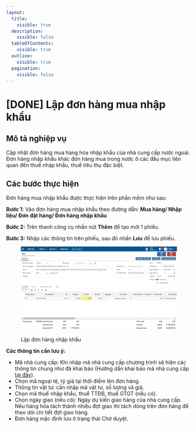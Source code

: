 ```yaml
---
layout:
  title:
    visible: true
  description:
    visible: false
  tableOfContents:
    visible: true
  outline:
    visible: true
  pagination:
    visible: false
---
```


# \[DONE] Lập đơn hàng mua nhập khẩu

## Mô tả nghiệp vụ

Cập nhật đơn hàng mua hàng hóa nhập khẩu của nhà cung cấp nước ngoài. Đơn hàng nhập khẩu khác đơn hàng mua trong nước ở các đầu mục liên quan đến thuế nhập khẩu, thuế tiêu thụ đặc biệt.

## **Các bước thực hiện**

Đơn hàng mua nhập khẩu được thực hiện trên phần mềm như sau:

**Bước 1**: Vào đơn hàng mua nhập khẩu theo đường dẫn: **Mua hàng/ Nhập liệu/ Đơn đặt hàng/ Đơn hàng nhập khẩu**

**Bước 2:** Trên thanh công cụ nhấn nút **Thêm** để tạo mới 1 phiếu.

**Bước 3:** Nhập các thông tin trên phiếu, sau đó nhấn **Lưu** để lưu phiếu.

<figure><img src="../../.gitbook/assets/image1.png" alt=""><figcaption><p>Lập đơn hàng nhập khẩu</p></figcaption></figure>

**Các thông tin cần lưu ý:**

* Mã nhà cung cấp: Khi nhập mã nhà cung cấp chương trình sẽ hiện các thông tin chung như đã khai báo (Hướng dẫn khai báo mã nhà cung cấp [tại đây](http://127.0.0.1:5000/s/uQIjY7kVhyePdTM2Jf1L/mua-hang/tao-thong-tin-nha-cung-cap)).
* Chọn mã ngoại tệ, tỷ giá tại thời điểm lên đơn hàng.
* Thông tin vật tư: cần nhập mã vật tư, số lượng và giá.&#x20;
* Chọn mã thuế nhập khẩu, thuế TTĐB, thuế GTGT (nếu có).
* Chọn ngày giao (nếu có): Ngày dự kiến giao hàng của nhà cung cấp. Nếu hàng hóa tách thành nhiều đợt giao thì tách dòng trên đơn hàng để theo dõi chi tiết đợt giao hàng.
* Đơn hàng mặc định lưu ở trạng thái Chờ duyệt.
